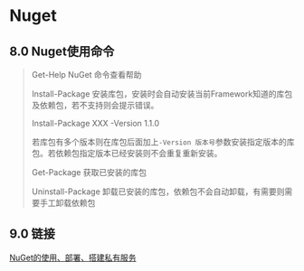 # Nuget

## 8.0 Nuget使用命令

> Get-Help NuGet		 	命令查看帮助
>
> Install-Package			安装库包，安装时会自动安装当前Framework知道的库包及依赖包，若不支持则会提示错误。
>
> Install-Package XXX -Version 1.1.0  	
>
> ​						若库包有多个版本则在库包后面加上`-Version 版本号`参数安装指定版本的库包。若依赖包指定版本已经安装则不会重复重新安装。
>
> Get-Package				获取已安装的库包
>
> Uninstall-Package			卸载已安装的库包，依赖包不会自动卸载，有需要则需要手工卸载依赖包

## 9.0 链接

[NuGet的使用、部署、搭建私有服务](http://www.cnblogs.com/Jack-Blog/p/7890369.html?utm_source=gold_browser_extension#nuget%E7%9A%84%E4%BD%BF%E7%94%A8%E9%83%A8%E7%BD%B2%E6%90%AD%E5%BB%BA%E7%A7%81%E6%9C%89%E6%9C%8D%E5%8A%A1)